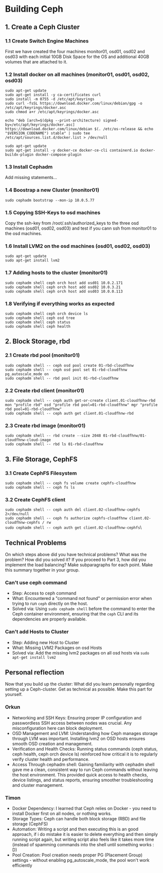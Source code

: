 # Building Ceph

## 1. Create a Ceph Cluster
### 1.1 Create Switch Engine Machines
First we have created the four machines monitor01, osd01, osd02 and osd03 with each initial 10GB Disk Space for the OS and additional 40GB volumes that are attached to it.

### 1.2 Install docker on all machines (monitor01, osd01, osd02, osd03)
`sudo apt-get update`\
`sudo apt-get install -y ca-certificates curl`\
`sudo install -m 0755 -d /etc/apt/keyrings`\
`sudo curl -fsSL https://download.docker.com/linux/debian/gpg -o /etc/apt/keyrings/docker.asc`\
`sudo chmod a+r /etc/apt/keyrings/docker.asc`

`echo "deb [arch=$(dpkg --print-architecture) signed-by=/etc/apt/keyrings/docker.asc] https://download.docker.com/linux/debian $(. /etc/os-release && echo "$VERSION_CODENAME") stable" | sudo tee /etc/apt/sources.list.d/docker.list > /dev/null`

`sudo apt-get update`\
`sudo apt-get install -y docker-ce docker-ce-cli containerd.io docker-buildx-plugin docker-compose-plugin`


### 1.3 Install Cephadm
Add missing statements...

### 1.4 Boostrap a new Cluster (monitor01)
`sudo cephadm bootstrap --mon-ip 10.0.5.77`

### 1.5 Copying SSH-Keys to osd machines
Copy the ssh-key from /root/.ssh/authorized_keys to the three osd machines (osd01, osd02, osd03) and test if you cann ssh from monitor01 to the osd machines.

### 1.6 Install LVM2 on the osd machines (osd01, osd02, osd03)
`sudo apt-get update`\
`sudo apt-get install lvm2`

### 1.7 Adding hosts to the cluster (monitor01)
`sudo cephadm shell ceph orch host add osd01 10.0.2.171`\
`sudo cephadm shell ceph orch host add osd02 10.0.3.21`\
`sudo cephadm shell ceph orch host add osd03 10.0.0.113`

### 1.8 Verifying if everything works as expected
`sudo cephadm shell ceph orch device ls`\
`sudo cephadm shell ceph osd tree`\
`sudo cephadm shell ceph status`\
`sudo cephadm shell ceph health`

## 2. Block Storage, rbd

### 2.1 Create rbd pool (monitor01)
`sudo cephadm shell -- ceph osd pool create 01-rbd-cloudfhnw`\
`sudo cephadm shell -- ceph osd pool set 01-rbd-cloudfhnw pg_autoscale_mode on`\
`sudo cephadm shell -- rbd pool init 01-rbd-cloudfhnw`

### 2.2 Create rbd client (monitor01)
`sudo cephadm shell -- ceph auth get-or-create client.01-cloudfhnw-rbd mon "profile rbd" osd "profile rbd pool=01-rbd-cloudfhnw" mgr "profile rbd pool=01-rbd-cloudfhnw"`\
`sudo cephadm shell -- ceph auth get client.01-cloudfhnw-rbd`

### 2.3 Create rbd image (monitor01)
`sudo cephadm shell -- rbd create --size 2048 01-rbd-cloudfhnw/01-cloudfhnw-cloud-image`\
`sudo cephadm shell -- rbd ls 01-rbd-cloudfhnw`

## 3. File Storage, CephFS

### 3.1 Create CephFS Filesystem
`sudo cephadm shell -- ceph fs volume create cephfs-cloudfhnw`\
`sudo cephadm shell -- ceph fs ls`

### 3.2 Create CephFS client
`sudo cephadm shell -- ceph auth del client.02-cloudfhnw-cephfs 2>/dev/null`\
`sudo cephadm shell -- ceph fs authorize cephfs-cloudfhnw client.02-cloudfhnw-cephfs / rw`\
`sudo cephadm shell -- ceph auth get client.02-cloudfhnw-cephfs`\


## Technical Problems
On which steps above did you have technical problems? 
What was the problem? How did you solved it? 
If you proceed to Part 3, how did you implement the load balancing?
Make subparagraphs for each point. 
Make this summary together in your group.

### Can't use ceph command
* Step: Access to ceph command
* What: Encountered a "command not found" or permission error when trying to run `ceph` directly on the host.
* Solved via: Using `sudo cephadm shell` before the command to enter the Ceph container environment, ensuring that the `ceph` CLI and its dependencies are properly available.

### Can't add Hosts to Cluster
* Step: Adding new Host to Cluster
* What: Missing LVM2 Packages on osd Hosts
* Solved via: Add the missing lvm2 packages on all osd hosts via `sudo apt-get install lvm2`

## Personal reflection

Now that you build up the cluster: What did you learn personally regarding setting up a Ceph-cluster. Get as technical as possible. Make this part for yourself.

### Orkun
* Networking and SSH Keys: Ensuring proper IP configuration and passwordless SSH access between nodes was crucial. Any misconfiguration here can block deployment.
* OSD Management and LVM: Understanding how Ceph manages storage through LVM was important. Installing lvm2 on OSD hosts ensures smooth OSD creation and management.
* Verification and Health Checks: Running status commands (ceph status, ceph health, ceph orch device ls) reinforced how critical it is to regularly verify cluster health and performance.
* Access Through cephadm shell: Gaining familiarity with cephadm shell gave me a clean, consistent way to run Ceph commands without leaving the host environment. This provided quick access to health checks, device listings, and status reports, ensuring smoother troubleshooting and cluster management.

### Timon
* Docker Dependency: I learned that Ceph relies on Docker - you need to install Docker first on all nodes, or nothing works.
* Storage Types: Ceph can handle both block storage (RBD) and file storage (CephFS)
* Automation: Writing a script and then executing this is an good approach, if i do mistake it is easier to delete everything and then simply running script again, but writing script also feels like it takes more time (instead of spamming commands into the shell until something works : D)
* Pool Creation: Pool creation needs proper PG (Placement Group) settings - without enabling pg_autoscale_mode, the pool won't work efficiently

